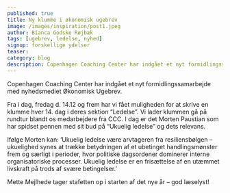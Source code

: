 ```yaml
---
published: true
title: Ny klumme i økonomisk ugebrev
image: /images/inspiration/post1.jpeg
author: Bianca Godske Røjbæk
tags: [ugebrev, ledelse, nyhed]
signup: forskellige ydelser
teaser:
category: blog
description: Copenhagen Coaching Center har indgået et nyt formidlingssamarbejde med nyhedsmediet Økonomisk Ugebrev.
---
```


Copenhagen Coaching Center har indgået et nyt formidlingssamarbejde med nyhedsmediet Økonomisk Ugebrev.

Fra i dag, fredag d. 14.12 og frem har vi fået muligheden for at skrive en klumme hver 14. dag i deres sektion “Ledelse”. Vi lader klummen gå på rundtur blandt os medarbejdere fra CCC. I dag er det Morten Paustian som har spidset pennen med sit bud på “Ukuelig ledelse” og dets relevans.

Ifølge Morten kan: ’Ukuelig ledelse være arvtageren fra resiliensbølgen – ukuelighed synes at trække betydningen af et ubetinget handlingsmønster frem og særligt i perioder, hvor politiske dagsordener dominerer interne organisatoriske processer. Ukuelig ledelse er en frisættelse af en utæmmet livskraft på trods af svære betingelser.’

Mette Mejlhede tager stafetten op i starten af det nye år – god læselyst!